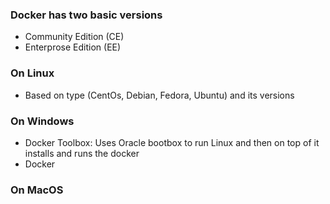 ### Docker has two basic versions
- Community Edition (CE)
- Enterprose Edition (EE)

### On Linux
- Based on type (CentOs, Debian, Fedora, Ubuntu) and its versions 

### On Windows
- Docker Toolbox: Uses Oracle bootbox to run Linux and then on top of it installs and runs the docker 
- Docker 

### On MacOS
